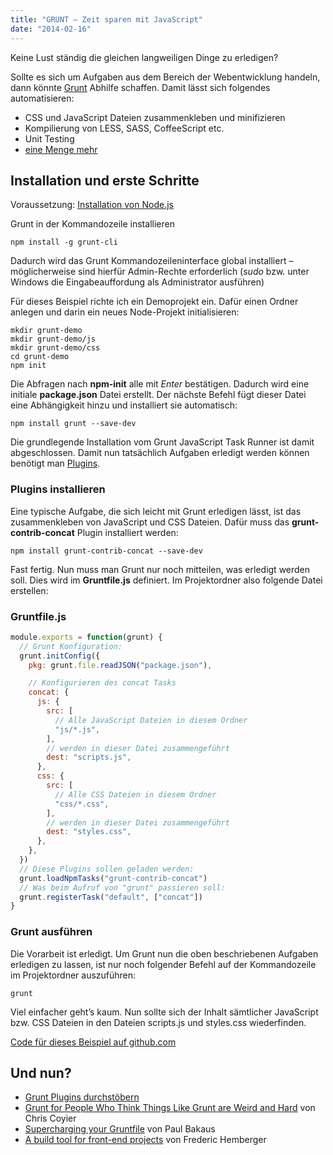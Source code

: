 ```yaml
---
title: "GRUNT – Zeit sparen mit JavaScript"
date: "2014-02-16"
---
```


Keine Lust ständig die gleichen langweiligen Dinge zu erledigen?

Sollte es sich um Aufgaben aus dem Bereich der Webentwicklung handeln, dann könnte [Grunt](http://gruntjs.com/) Abhilfe schaffen. Damit lässt sich folgendes automatisieren:

- CSS und JavaScript Dateien zusammenkleben und minifizieren
- Kompilierung von LESS, SASS, CoffeeScript etc.
- Unit Testing
- [eine Menge mehr](http://gruntjs.com/plugins)

## Installation und erste Schritte

Voraussetzung: [Installation von Node.js](http://nodejs.org)

Grunt in der Kommandozeile installieren

```shell
npm install -g grunt-cli
```

Dadurch wird das Grunt Kommandozeileninterface global installiert – möglicherweise sind hierfür Admin-Rechte erforderlich (_sudo_ bzw. unter Windows die Eingabeauffordung als Administrator ausführen)

Für dieses Beispiel richte ich ein Demoprojekt ein. Dafür einen Ordner anlegen und darin ein neues Node-Projekt initialisieren:

```shell
mkdir grunt-demo
mkdir grunt-demo/js
mkdir grunt-demo/css
cd grunt-demo
npm init
```

Die Abfragen nach **npm-init** alle mit _Enter_ bestätigen. Dadurch wird eine initiale **package.json** Datei erstellt. Der nächste Befehl fügt dieser Datei eine Abhängigkeit hinzu und installiert sie automatisch:

```shell
npm install grunt --save-dev
```

Die grundlegende Installation vom Grunt JavaScript Task Runner ist damit abgeschlossen. Damit nun tatsächlich Aufgaben erledigt werden können benötigt man [Plugins](http://gruntjs.com/plugins).

### Plugins installieren

Eine typische Aufgabe, die sich leicht mit Grunt erledigen lässt, ist das zusammenkleben von JavaScript und CSS Dateien. Dafür muss das **grunt-contrib-concat** Plugin installiert werden:

    npm install grunt-contrib-concat --save-dev

Fast fertig. Nun muss man Grunt nur noch mitteilen, was erledigt werden soll. Dies wird im **Gruntfile.js** definiert. Im Projektordner also folgende Datei erstellen:

### Gruntfile.js

```javascript
module.exports = function(grunt) {
  // Grunt Konfiguration:
  grunt.initConfig({
    pkg: grunt.file.readJSON("package.json"),

    // Konfigurieren des concat Tasks
    concat: {
      js: {
        src: [
          // Alle JavaScript Dateien in diesem Ordner
          "js/*.js",
        ],
        // werden in dieser Datei zusammengeführt
        dest: "scripts.js",
      },
      css: {
        src: [
          // Alle CSS Dateien in diesem Ordner
          "css/*.css",
        ],
        // werden in dieser Datei zusammengeführt
        dest: "styles.css",
      },
    },
  })
  // Diese Plugins sollen geladen werden:
  grunt.loadNpmTasks("grunt-contrib-concat")
  // Was beim Aufruf von "grunt" passieren soll:
  grunt.registerTask("default", ["concat"])
}
```

### Grunt ausführen

Die Vorarbeit ist erledigt.
Um Grunt nun die oben beschriebenen Aufgaben erledigen zu lassen, ist nur noch folgender Befehl auf der Kommandozeile im Projektordner auszuführen:

```shell
grunt
```

Viel einfacher geht’s kaum.
Nun sollte sich der Inhalt sämtlicher JavaScript bzw. CSS Dateien in den Dateien scripts.js und styles.css wiederfinden.

[Code für dieses Beispiel auf github.com](//github.com/mariofink/grunt-erste-schritte)

## Und nun?

- [Grunt Plugins durchstöbern](http://gruntjs.com/plugins)
- [Grunt for People Who Think Things Like Grunt are Weird and Hard](http://24ways.org/2013/grunt-is-not-weird-and-hard/) von Chris Coyier
- [Supercharging your Gruntfile](http://www.html5rocks.com/en/tutorials/tooling/supercharging-your-gruntfile/) von Paul Bakaus
- [A build tool for front-end projects](http://frederic-hemberger.de/artikel/grunt-buildtool-for-frontend-projects/) von Frederic Hemberger
